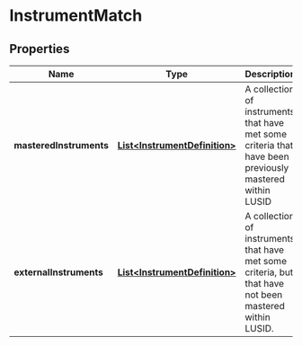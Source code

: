 

# InstrumentMatch

## Properties

Name | Type | Description | Notes
------------ | ------------- | ------------- | -------------
**masteredInstruments** | [**List&lt;InstrumentDefinition&gt;**](InstrumentDefinition.md) | A collection of instruments that have met some criteria that have been previously  mastered within LUSID |  [optional]
**externalInstruments** | [**List&lt;InstrumentDefinition&gt;**](InstrumentDefinition.md) | A collection of instruments that have met some criteria, but that have not been  mastered within LUSID. |  [optional]



